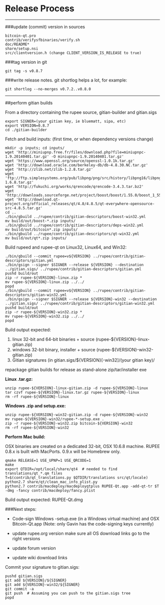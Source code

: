 Release Process
====================

* * *

###update (commit) version in sources


	bitcoin-qt.pro
	contrib/verifysfbinaries/verify.sh
	doc/README*
	share/setup.nsi
	src/clientversion.h (change CLIENT_VERSION_IS_RELEASE to true)

###tag version in git

	git tag -s v0.8.7

###write release notes. git shortlog helps a lot, for example:

	git shortlog --no-merges v0.7.2..v0.8.0

* * *

##perform gitian builds

 From a directory containing the rupee source, gitian-builder and gitian.sigs
  
	export SIGNER=(your gitian key, ie bluematt, sipa, etc)
	export VERSION=0.8.7
	cd ./gitian-builder

 Fetch and build inputs: (first time, or when dependency versions change)

	mkdir -p inputs; cd inputs/
	wget 'http://miniupnp.free.fr/files/download.php?file=miniupnpc-1.9.20140401.tar.gz' -O miniupnpc-1.9.20140401.tar.gz'
	wget 'https://www.openssl.org/source/openssl-1.0.1k.tar.gz'
	wget 'http://download.oracle.com/berkeley-db/db-4.8.30.NC.tar.gz'
	wget 'http://zlib.net/zlib-1.2.8.tar.gz'
	wget 'ftp://ftp.simplesystems.org/pub/libpng/png/src/history/libpng16/libpng-1.6.8.tar.gz'
	wget 'http://fukuchi.org/works/qrencode/qrencode-3.4.3.tar.bz2'
	wget 'http://downloads.sourceforge.net/project/boost/boost/1.55.0/boost_1_55_0.tar.bz2'
	wget 'http://download.qt-project.org/official_releases/qt/4.8/4.8.5/qt-everywhere-opensource-src-4.8.5.tar.gz'
	cd ..
	./bin/gbuild ../rupee/contrib/gitian-descriptors/boost-win32.yml
	mv build/out/boost-*.zip inputs/
	./bin/gbuild ../rupee/contrib/gitian-descriptors/deps-win32.yml
	mv build/out/bitcoin*.zip inputs/
	./bin/gbuild ../rupee/contrib/gitian-descriptors/qt-win32.yml
	mv build/out/qt*.zip inputs/

 Build rupeed and rupee-qt on Linux32, Linux64, and Win32:
  
	./bin/gbuild --commit rupee=v${VERSION} ../rupee/contrib/gitian-descriptors/gitian.yml
	./bin/gsign --signer $SIGNER --release ${VERSION} --destination ../gitian.sigs/ ../rupee/contrib/gitian-descriptors/gitian.yml
	pushd build/out
	zip -r rupee-${VERSION}-linux.zip *
	mv rupee-${VERSION}-linux.zip ../../
	popd
	./bin/gbuild --commit rupee=v${VERSION} ../rupee/contrib/gitian-descriptors/gitian-win32.yml
	./bin/gsign --signer $SIGNER --release ${VERSION}-win32 --destination ../gitian.sigs/ ../rupee/contrib/gitian-descriptors/gitian-win32.yml
	pushd build/out
	zip -r rupee-${VERSION}-win32.zip *
	mv rupee-${VERSION}-win32.zip ../../
	popd

  Build output expected:

  1. linux 32-bit and 64-bit binaries + source (rupee-${VERSION}-linux-gitian.zip)
  2. windows 32-bit binary, installer + source (rupee-${VERSION}-win32-gitian.zip)
  3. Gitian signatures (in gitian.sigs/${VERSION}[-win32]/(your gitian key)/

repackage gitian builds for release as stand-alone zip/tar/installer exe

**Linux .tar.gz:**

	unzip rupee-${VERSION}-linux-gitian.zip -d rupee-${VERSION}-linux
	tar czvf rupee-${VERSION}-linux.tar.gz rupee-${VERSION}-linux
	rm -rf rupee-${VERSION}-linux

**Windows .zip and setup.exe:**

	unzip rupee-${VERSION}-win32-gitian.zip -d rupee-${VERSION}-win32
	mv rupee-${VERSION}-win32/rupee-*-setup.exe .
	zip -r rupee-${VERSION}-win32.zip bitcoin-${VERSION}-win32
	rm -rf rupee-${VERSION}-win32

**Perform Mac build:**

  OSX binaries are created on a dedicated 32-bit, OSX 10.6.8 machine.
  RUPEE 0.8.x is built with MacPorts.  0.9.x will be Homebrew only.

	qmake RELEASE=1 USE_UPNP=1 USE_QRCODE=1
	make
	export QTDIR=/opt/local/share/qt4  # needed to find translations/qt_*.qm files
	T=$(contrib/qt_translations.py $QTDIR/translations src/qt/locale)
	python2.7 share/qt/clean_mac_info_plist.py
	python2.7 contrib/macdeploy/macdeployqtplus RUPEE-Qt.app -add-qt-tr $T -dmg -fancy contrib/macdeploy/fancy.plist

 Build output expected: RUPEE-Qt.dmg

###Next steps:

* Code-sign Windows -setup.exe (in a Windows virtual machine) and
  OSX Bitcoin-Qt.app (Note: only Gavin has the code-signing keys currently)

* update rupee.org version
  make sure all OS download links go to the right versions

* update forum version

* update wiki download links

Commit your signature to gitian.sigs:

	pushd gitian.sigs
	git add ${VERSION}/${SIGNER}
	git add ${VERSION}-win32/${SIGNER}
	git commit -a
	git push  # Assuming you can push to the gitian.sigs tree
	popd

